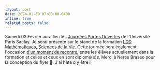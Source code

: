 ```yaml
---
layout: post
date: 2024-01-30 07:00:00-0400
inline: true
related_posts: false
---
```


Samedi 03 Février aura lieu les [Journées Portes Ouvertes](https://www.universite-paris-saclay.fr/actualites/journees-portes-ouvertes-de-luniversite-paris-saclay-2024) de l'Université Paris Saclay. Je serai présente sur le stand de la formation [LDD Mathématiques, Sciences de la Vie](https://www.universite-paris-saclay.fr/formation/licence-double-diplome/mathematiques-sciences-de-la-vie). Cette journée sera également l'occasion [d'un moment de recontre](../assets/pdf/2024-01-30_flyer_JPO.pdf), entre les élèves actuellement dans la formation et celles et ceux en sont diplomé(e)s. Merci à Nerea Braseo pour la conception du flyer :sunflower:. J'ai hâte d'y être !